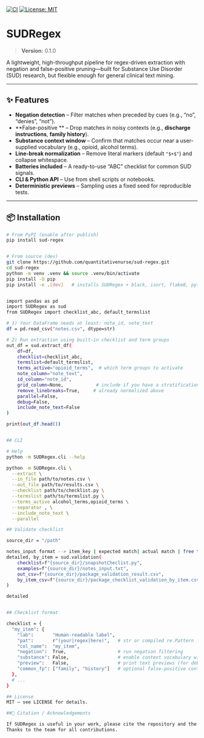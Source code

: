 [![CI](https://github.com/quantitativenurse/sud-regex/actions/workflows/lint.yml/badge.svg)](https://github.com/quantitativenurse/sud-regex/actions)
[![License: MIT](https://img.shields.io/badge/License-MIT-yellow.svg)](LICENSE)

# SUDRegex

> **Version:** 0.1.0

A lightweight, high-throughput pipeline for regex-driven extraction with negation and false-positive pruning—built for Substance Use Disorder (SUD) research, but flexible enough for general clinical text mining.

---

## ✨ Features

- **Negation detection** – Filter matches when preceded by cues (e.g., “no”, “denies”, “not”).  
- **False-positive ** – Drop matches in noisy contexts (e.g., **discharge instructions**, **family history**).  
- **Substance context window** – Confirm that matches occur near a user-supplied vocabulary (e.g., opioid, alcohol terms).  
- **Line-break normalization** – Remove literal markers (default `"$+$"`) and collapse whitespace.  
- **Batteries included** – A ready-to-use “ABC” checklist for common SUD signals.  
- **CLI & Python API** – Use from shell scripts or notebooks.  
- **Deterministic previews** – Sampling uses a fixed seed for reproducible tests.

---

## 📦 Installation

```bash
# From PyPI (enable after publish)
pip install sud-regex


# From source (dev)
git clone https://github.com/quantitativenurse/sud-regex.git
cd sud-regex
python -m venv .venv && source .venv/bin/activate
pip install -U pip
pip install -e .[dev]   # installs SUDRegex + black, isort, flake8, pytest, etc.


import pandas as pd
import SUDRegex as sud
from SUDRegex import checklist_abc, default_termslist

# 1) Your DataFrame needs at least: note_id, note_text
df = pd.read_csv("notes.csv", dtype=str)

# 2) Run extraction using built-in checklist and term groups
out_df = sud.extract_df(
    df=df,
    checklist=checklist_abc,
    termslist=default_termslist,
    terms_active="opioid_terms",  # which term groups to activate
    note_column="note_text",
    id_column="note_id",
    grid_column=None,            # include if you have a stratification column
    remove_linebreaks=True,     # already normalized above
    parallel=False,
    debug=False,
    include_note_text=False
)

print(out_df.head())


## CLI 

# Help
python -m SUDRegex.cli --help

python -m SUDRegex.cli \
  --extract \
  --in_file path/to/notes.csv \
  --out_file path/to/results.csv \
  --checklist path/to/checklist.py \
  --termslist path/to/termslist.py \
  --terms_active alcohol_terms,opioid_terms \
  --separator , \
  --include_note_text \
  --parallel

## Validate checklist 

source_dir = "/path"

notes_input format --> item_key | expected match| actual match | free text
detailed, by_item = sud.validation(
    checklist=f"{source_dir}/snapshotCheclist.py",
    examples=f"{source_dir}/notes_input.txt",
    out_csv=f"{source_dir}/package_validation_result.csv",
    by_item_csv=f"{source_dir}/package_checklist_validation_by_item.csv",
)

detailed


## Checklist format

checklist = {
  "my_item": {
    "lab":       "Human-readable label",
    "pat":       r"(your|regex|here)",   # str or compiled re.Pattern
    "col_name":  "my_item",
    "negation":  True,                   # run negation filtering
    "substance": False,                  # enable context vocabulary window
    "preview":   False,                  # print text previews (for debugging)
    "common_fp": ["family", "history"]   # optional false-positive contexts
  },
  # ...
}

## License 
MIT – see LICENSE for details.

##📣 Citation / Acknowledgements

If SUDRegex is useful in your work, please cite the repository and the version used.
Thanks to the team for all contributions. 
